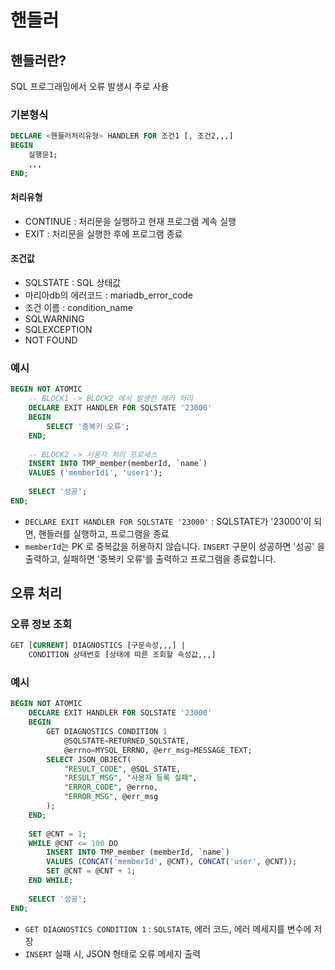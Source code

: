 # 핸들러
## 핸들러란?
SQL 프로그래밍에서 오류 발생시 주로 사용

### 기본형식
``` sql
DECLARE <핸들러처리유형> HANDLER FOR 조건1 [, 조건2,,,]
BEGIN
    실행문1;
    ,,,
END;
```

#### 처리유형
- CONTINUE : 처리문을 실행하고 현재 프로그램 계속 실행
- EXIT : 처리문을 실행한 후에 프로그램 종료

#### 조건값
- SQLSTATE : SQL 상태값
- 마리아db의 에러코드 : mariadb_error_code
- 조건 이름 : condition_name
- SQLWARNING
- SQLEXCEPTION
- NOT FOUND

### 예시
``` sql
BEGIN NOT ATOMIC
	-- BLOCK1 -> BLOCK2 에서 발생한 에러 처리
	DECLARE EXIT HANDLER FOR SQLSTATE '23000'
	BEGIN
		SELECT '중복키 오류';
	END;
	
	-- BLOCK2 -> 사용자 처리 프로세스
	INSERT INTO TMP_member(memberId, `name`)
	VALUES ('memberId1', 'user1');
	
	SELECT '성공';
END;
```

- `DECLARE EXIT HANDLER FOR SQLSTATE '23000'` : SQLSTATE가 '23000'이 되면, 핸들러를 실행하고, 프로그램을 종료
- `memberId`는 PK 로 중복값을 허용하지 않습니다. `INSERT` 구문이 성공하면 '성공' 을 출력하고, 실패하면 '중복키 오류'를 출력하고 프로그램을 종료합니다.

## 오류 처리
### 오류 정보 조회
``` sql
GET [CURRENT] DIAGNOSTICS [구문속성,,,] |
    CONDITION 상태번호 [상태에 따른 조회할 속성값,,,]
```

### 예시
``` sql
BEGIN NOT ATOMIC
    DECLARE EXIT HANDLER FOR SQLSTATE '23000'
    BEGIN
        GET DIAGNOSTICS CONDITION 1
            @SQLSTATE=RETURNED_SQLSTATE,
            @errno=MYSQL_ERRNO, @err_msg=MESSAGE_TEXT;
        SELECT JSON_OBJECT(
            "RESULT_CODE", @SQL_STATE,
            "RESULT_MSG", "사용자 등록 실패",
            "ERROR_CODE", @errno,
            "ERROR_MSG", @err_msg
        );
    END;
    
    SET @CNT = 1;
    WHILE @CNT <= 100 DO
        INSERT INTO TMP_member (memberId, `name`)
        VALUES (CONCAT('memberId', @CNT), CONCAT('user', @CNT));
        SET @CNT = @CNT + 1;
    END WHILE;
    
    SELECT '성공';
END;
```

- `GET DIAGNOSTICS CONDITION 1` : `SQLSTATE`, 에러 코드, 에러 메세지를 변수에 저장
- `INSERT` 실패 시, JSON 형태로 오류 메세지 출력